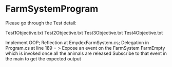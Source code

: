 # FarmSystemProgram

Please go through the Test detail:

Test1Objective.txt
Test2Objective.txt
Test3Objective.txt
Test4Objective.txt

Implement OOP; 
Reflection at EmydexFarmSystem.cs; 
Delegation in Program.cs at line 189 = > Expose an event on the FarmSystem FarmEmpty which is invoked once all the animals are released Subscribe to that event in the main to get the expected output
